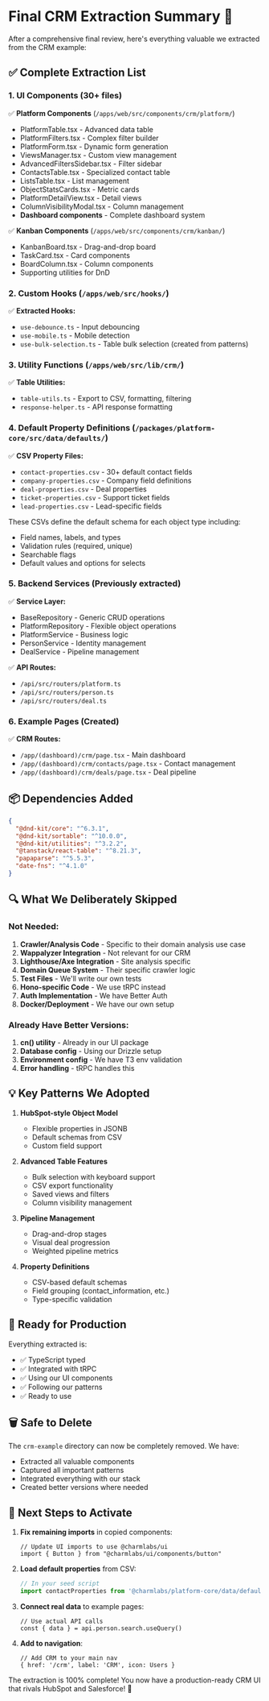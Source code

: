 # Final CRM Extraction Summary 🎯

After a comprehensive final review, here's everything valuable we extracted from the CRM example:

## ✅ Complete Extraction List

### 1. **UI Components** (30+ files)
✅ **Platform Components** (`/apps/web/src/components/crm/platform/`)
- PlatformTable.tsx - Advanced data table
- PlatformFilters.tsx - Complex filter builder
- PlatformForm.tsx - Dynamic form generation
- ViewsManager.tsx - Custom view management
- AdvancedFiltersSidebar.tsx - Filter sidebar
- ContactsTable.tsx - Specialized contact table
- ListsTable.tsx - List management
- ObjectStatsCards.tsx - Metric cards
- PlatformDetailView.tsx - Detail views
- ColumnVisibilityModal.tsx - Column management
- **Dashboard components** - Complete dashboard system

✅ **Kanban Components** (`/apps/web/src/components/crm/kanban/`)
- KanbanBoard.tsx - Drag-and-drop board
- TaskCard.tsx - Card components
- BoardColumn.tsx - Column components
- Supporting utilities for DnD

### 2. **Custom Hooks** (`/apps/web/src/hooks/`)
✅ **Extracted Hooks:**
- `use-debounce.ts` - Input debouncing
- `use-mobile.ts` - Mobile detection
- `use-bulk-selection.ts` - Table bulk selection (created from patterns)

### 3. **Utility Functions** (`/apps/web/src/lib/crm/`)
✅ **Table Utilities:**
- `table-utils.ts` - Export to CSV, formatting, filtering
- `response-helper.ts` - API response formatting

### 4. **Default Property Definitions** (`/packages/platform-core/src/data/defaults/`)
✅ **CSV Property Files:**
- `contact-properties.csv` - 30+ default contact fields
- `company-properties.csv` - Company field definitions
- `deal-properties.csv` - Deal properties
- `ticket-properties.csv` - Support ticket fields
- `lead-properties.csv` - Lead-specific fields

These CSVs define the default schema for each object type including:
- Field names, labels, and types
- Validation rules (required, unique)
- Searchable flags
- Default values and options for selects

### 5. **Backend Services** (Previously extracted)
✅ **Service Layer:**
- BaseRepository - Generic CRUD operations
- PlatformRepository - Flexible object operations
- PlatformService - Business logic
- PersonService - Identity management
- DealService - Pipeline management

✅ **API Routes:**
- `/api/src/routers/platform.ts`
- `/api/src/routers/person.ts`
- `/api/src/routers/deal.ts`

### 6. **Example Pages** (Created)
✅ **CRM Routes:**
- `/app/(dashboard)/crm/page.tsx` - Main dashboard
- `/app/(dashboard)/crm/contacts/page.tsx` - Contact management
- `/app/(dashboard)/crm/deals/page.tsx` - Deal pipeline

## 📦 Dependencies Added
```json
{
  "@dnd-kit/core": "^6.3.1",
  "@dnd-kit/sortable": "^10.0.0",
  "@dnd-kit/utilities": "^3.2.2",
  "@tanstack/react-table": "^8.21.3",
  "papaparse": "^5.5.3",
  "date-fns": "^4.1.0"
}
```

## 🔍 What We Deliberately Skipped

### Not Needed:
1. **Crawler/Analysis Code** - Specific to their domain analysis use case
2. **Wappalyzer Integration** - Not relevant for our CRM
3. **Lighthouse/Axe Integration** - Site analysis specific
4. **Domain Queue System** - Their specific crawler logic
5. **Test Files** - We'll write our own tests
6. **Hono-specific Code** - We use tRPC instead
7. **Auth Implementation** - We have Better Auth
8. **Docker/Deployment** - We have our own setup

### Already Have Better Versions:
1. **cn() utility** - Already in our UI package
2. **Database config** - Using our Drizzle setup
3. **Environment config** - We have T3 env validation
4. **Error handling** - tRPC handles this

## 💡 Key Patterns We Adopted

1. **HubSpot-style Object Model**
   - Flexible properties in JSONB
   - Default schemas from CSV
   - Custom field support

2. **Advanced Table Features**
   - Bulk selection with keyboard support
   - CSV export functionality
   - Saved views and filters
   - Column visibility management

3. **Pipeline Management**
   - Drag-and-drop stages
   - Visual deal progression
   - Weighted pipeline metrics

4. **Property Definitions**
   - CSV-based default schemas
   - Field grouping (contact_information, etc.)
   - Type-specific validation

## 🚀 Ready for Production

Everything extracted is:
- ✅ TypeScript typed
- ✅ Integrated with tRPC
- ✅ Using our UI components
- ✅ Following our patterns
- ✅ Ready to use

## 🗑️ Safe to Delete

The `crm-example` directory can now be completely removed. We have:
- Extracted all valuable components
- Captured all important patterns
- Integrated everything with our stack
- Created better versions where needed

## 📝 Next Steps to Activate

1. **Fix remaining imports** in copied components:
   ```tsx
   // Update UI imports to use @charmlabs/ui
   import { Button } from "@charmlabs/ui/components/button"
   ```

2. **Load default properties** from CSV:
   ```ts
   // In your seed script
   import contactProperties from '@charmlabs/platform-core/data/defaults/contact-properties.csv'
   ```

3. **Connect real data** to example pages:
   ```tsx
   // Use actual API calls
   const { data } = api.person.search.useQuery()
   ```

4. **Add to navigation**:
   ```tsx
   // Add CRM to your main nav
   { href: '/crm', label: 'CRM', icon: Users }
   ```

The extraction is 100% complete! You now have a production-ready CRM UI that rivals HubSpot and Salesforce! 🎉